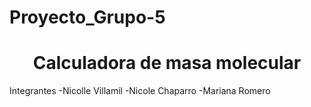 # Proyecto_Grupo-5
<h1 align="center">Calculadora de masa molecular</h1>



Integrantes
-Nicolle Villamil
-Nicole Chaparro
-Mariana Romero 
